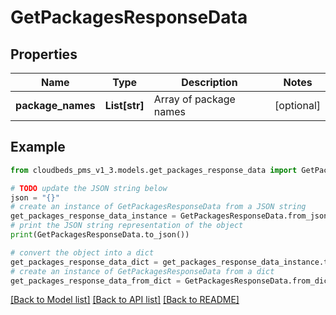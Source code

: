 # GetPackagesResponseData



## Properties

Name | Type | Description | Notes
------------ | ------------- | ------------- | -------------
**package_names** | **List[str]** | Array of package names | [optional] 

## Example

```python
from cloudbeds_pms_v1_3.models.get_packages_response_data import GetPackagesResponseData

# TODO update the JSON string below
json = "{}"
# create an instance of GetPackagesResponseData from a JSON string
get_packages_response_data_instance = GetPackagesResponseData.from_json(json)
# print the JSON string representation of the object
print(GetPackagesResponseData.to_json())

# convert the object into a dict
get_packages_response_data_dict = get_packages_response_data_instance.to_dict()
# create an instance of GetPackagesResponseData from a dict
get_packages_response_data_from_dict = GetPackagesResponseData.from_dict(get_packages_response_data_dict)
```
[[Back to Model list]](../README.md#documentation-for-models) [[Back to API list]](../README.md#documentation-for-api-endpoints) [[Back to README]](../README.md)


